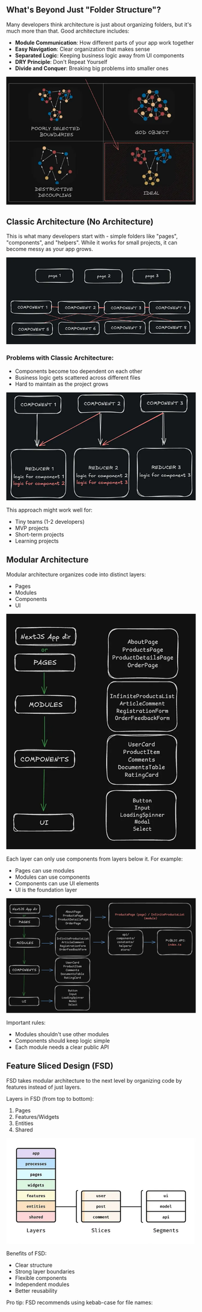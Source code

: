 ## What's Beyond Just "Folder Structure"?

Many developers think architecture is just about organizing folders, but it's much more than that. Good architecture includes:

- **Module Communication**: How different parts of your app work together
- **Easy Navigation**: Clear organization that makes sense
- **Separated Logic**: Keeping business logic away from UI components
- **DRY Principle**: Don't Repeat Yourself
- **Divide and Conquer**: Breaking big problems into smaller ones

![Ideal architecture principles diagram](../../blogs/architectures-of-modern-front-end-applications/images/ideal_architecture_principles_diagram.png)

## Classic Architecture (No Architecture)

This is what many developers start with - simple folders like "pages", "components", and "helpers". While it works for small projects, it can become messy as your app grows.

![Components overuse example](../../blogs/architectures-of-modern-front-end-applications/images/components_overuse_example.png)

### Problems with Classic Architecture:

- Components become too dependent on each other
- Business logic gets scattered across different files
- Hard to maintain as the project grows

![Scattered Redux logic example](../../blogs/architectures-of-modern-front-end-applications/images/scattered_redux_logic_example.png)

This approach might work well for:

- Tiny teams (1-2 developers)
- MVP projects
- Short-term projects
- Learning projects

## Modular Architecture

Modular architecture organizes code into distinct layers:

- Pages
- Modules
- Components
- UI

![Modular architecture layers](../../blogs/architectures-of-modern-front-end-applications/images/modular_architecture_layers.png)

Each layer can only use components from layers below it. For example:

- Pages can use modules
- Modules can use components
- Components can use UI elements
- UI is the foundation layer

![Module and public API structure](../../blogs/architectures-of-modern-front-end-applications/images/module_and_public_api_structure.png)

Important rules:

- Modules shouldn't use other modules
- Components should keep logic simple
- Each module needs a clear public API

## Feature Sliced Design (FSD)

FSD takes modular architecture to the next level by organizing code by features instead of just layers.

Layers in FSD (from top to bottom):

1. Pages
2. Features/Widgets
3. Entities
4. Shared

![FSD layer structure](../../blogs/architectures-of-modern-front-end-applications/images/fsd_layer_structure.png)

Benefits of FSD:

- Clear structure
- Strong layer boundaries
- Flexible components
- Independent modules
- Better reusability

Pro tip: FSD recommends using kebab-case for file names:
